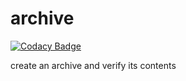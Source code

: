 # archive

[![Codacy Badge](https://api.codacy.com/project/badge/Grade/d1362e079b3146c2945b082f5440d59c)](https://www.codacy.com/app/wookietreiber/archive?utm_source=github.com&amp;utm_medium=referral&amp;utm_content=idiv-biodiversity/archive&amp;utm_campaign=Badge_Grade)

create an archive and verify its contents

